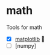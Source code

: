 # math

Tools for math

- [x] [matplotlib](https://github.com/zhongwei/math/tree/master/tools/matplotlib.ipynb) 🚀
- [ ] [numpy]